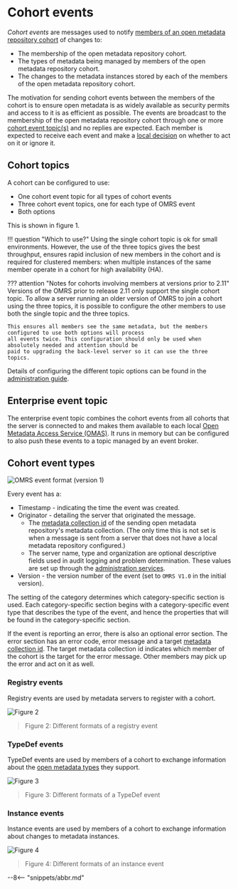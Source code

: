 <!-- SPDX-License-Identifier: CC-BY-4.0 -->
<!-- Copyright Contributors to the Egeria project. -->

# Cohort events

*Cohort events* are messages used to notify [members of an open metadata repository cohort](/concepts/cohort-members) of changes to:

- The membership of the open metadata repository cohort.
- The types of metadata being managed by members of the open metadata repository cohort.
- The changes to the metadata instances stored by each of the members of the open metadata repository cohort.

The motivation for sending cohort events between the members of the cohort is to ensure open metadata is as widely available as security permits and access to it is as efficient as possible.  The events are broadcast to the membership of the open metadata repository cohort through one or more [cohort event topic(s)](#cohort-topics) and no replies are expected. Each member is expected to receive each event and make a [local decision](/concepts/open-metadata-exchange-rule) on whether to act on it or ignore it.

## Cohort topics

A cohort can be configured to use:

- One cohort event topic for all types of cohort events
- Three cohort event topics, one for each type of OMRS event
- Both options

This is shown in figure 1.



!!! question "Which to use?"
    Using the single cohort topic is ok for small environments. However, the use of the three topics gives
    the best throughput, ensures rapid inclusion of new members in the cohort and is required for clustered members:
    when multiple instances of the same member operate in a cohort for high availability (HA).

??? attention "Notes for cohorts involving members at versions prior to 2.11"
    Versions of the OMRS prior to release 2.11 only support the single cohort topic.
    To allow a server running an older version of OMRS to join a cohort using the three topics, it is possible to
    configure the other members to use both the single topic and the three topics.

    This ensures all members see the same metadata, but the members configured to use both options will process
    all events twice. This configuration should only be used when absolutely needed and attention should be
    paid to upgrading the back-level server so it can use the three topics.

Details of configuring the different topic options can be found in the
[administration guide](guides/admin/servers/configuring-a-metadata-access-store/#add-access-to-a-cohort).

## Enterprise event topic

The enterprise event topic combines the cohort events from all cohorts that the server is connected to and makes them available to each local [Open Metadata Access Service (OMAS)](/services/omas).  It runs in memory but can be configured to also push these events to a topic managed by an event broker.

## Cohort event types

![OMRS event format (version 1)](cohort-event-format.svg)

Every event has a:

- Timestamp - indicating the time the event was created.
- Originator - detailing the server that originated the message.
    - The [metadata collection id](/concepts/metadata-collection-id) of the sending open metadata repository's metadata collection.  (The only time this is not set is when a message is sent from a server that does not have a local metadata repository configured.)
    - The server name, type and organization are optional descriptive fields used in audit logging and problem determination. These values are set up through the [administration services](/guides/admin/guide).
- Version - the version number of the event (set to `OMRS V1.0` in the initial version).

The setting of the category determines which category-specific section is used. Each category-specific section begins with a category-specific event type that describes the type of the event, and hence the properties that will be found in the category-specific section.

If the event is reporting an error, there is also an optional error section.  The error section has an error code, error message and a target [metadata collection id](/concepts/metadata-collection-id).  The target metadata collection id indicates which member of the cohort is the target for the error message.  Other members may pick up the error and act on it as well.

### Registry events

Registry events are used by metadata servers to register with a cohort.

![Figure 2](cohort-registry-event-formats.svg)
> Figure 2: Different formats of a registry event

### TypeDef events

TypeDef events are used by members of a cohort to exchange information about the [open metadata types](/types) they support.

![Figure 3](cohort-typedef-event-formats.svg)
> Figure 3: Different formats of a TypeDef event


### Instance events

Instance events are used by members of a cohort to exchange information about changes to metadata instances.

![Figure 4](cohort-instance-event-formats.svg)
> Figure 4: Different formats of an instance event

--8<-- "snippets/abbr.md"
